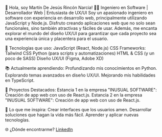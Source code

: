👋 Hola, soy Martín De Jesús Rincón Narcia!
👨‍💻 Ingeniero en Software | Desarrollador Web | Entusiasta de UX/UI
Soy un apasionado ingeniero en software con experiencia en desarrollo web, principalmente utilizando JavaScript y Node.js. Disfruto creando aplicaciones web que no solo sean funcionales, sino también atractivas y fáciles de usar. Además, me encanta explorar el mundo del diseño UX/UI para garantizar que cada proyecto sea una experiencia única y placentera para el usuario.

🔧 Tecnologías que uso:
JavaScript (React, Node.js)
CSS Frameworks: Tailwind CSS
Python (para scripts y automatizaciones)
HTML & CSS (y un poco de SASS)
Diseño UX/UI (Figma, Adobe XD)

📚 Actualmente aprendiendo:
Profundizando mis conocimientos en Python.
Explorando temas avanzados en diseño UX/UI.
Mejorando mis habilidades en TypeScript.

🚀 Proyectos Destacados:
Estancia 1 en la empresa "INUSUAL SOFTWARE": Creación de app web con uso de React.js.
Estancia 2 en la empresa "INUSUAL SOFTWARE": Creación de app web con uso de React.js.

🎨 Lo que me inspira:
Crear interfaces que los usuarios amen.
Desarrollar soluciones que hagan la vida más fácil.
Aprender y aplicar nuevas tecnologías.

🌐 ¿Dónde encontrarme?
[LinkedIn](www.linkedin.com/in/martin-rincón-narcia-979417290)
<!--
[Twitter](enlace a tu perfil de Twitter)
[Portafolio](enlace a tu portafolio)
-->


<!--
**mrinconnarcia/mrinconnarcia** is a ✨ _special_ ✨ repository because its `README.md` (this file) appears on your GitHub profile.

Here are some ideas to get you started:

- 🔭 I’m currently working on ...
- 🌱 I’m currently learning ...
- 👯 I’m looking to collaborate on ...
- 🤔 I’m looking for help with ...
- 💬 Ask me about ...
- 📫 How to reach me: ...
- 😄 Pronouns: ...
- ⚡ Fun fact: ...
-->

